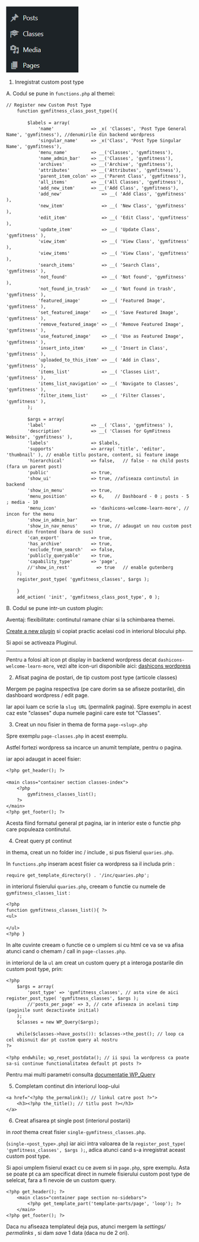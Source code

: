 ![custom post type](/__img/Custom_post_type.png)

1. Inregistrat custom post type

A. Codul se pune in `functions.php` al themei:

```
// Register new Custom Post Type
    function gymfitness_class_post_type(){

        $labels = array(
            'name'              => _x( 'Classes', 'Post Type General Name', 'gymfitness'), //denumirile din backend wordpress
            'singular_name'     => _x('Class', 'Post Type Singular Name', 'gymfitness'),
            'menu_name'         => __('Classes', 'gymfitness'),
            'name_admin_bar'    => __('Classes', 'gymfitness'),
            'archives'          => __('Archive', 'gymfitness'),
            'attributes'        => __('Attributes', 'gymfitness'),
            'parent_item_colon' => __('Parent Class', 'gymfitness'),
            'all_items'         => __('All Classes', 'gymfitness'),
            'add_new_item'      => __('Add Class', 'gymfitness'),
            'add_new'               => __( 'Add Class', 'gymfitness' ),
            'new_item'              => __( 'New Class', 'gymfitness' ),
            'edit_item'             => __( 'Edit Class', 'gymfitness' ),
            'update_item'           => __( 'Update Class', 'gymfitness' ),
            'view_item'             => __( 'View Class', 'gymfitness' ),
            'view_items'            => __( 'View Class', 'gymfitness' ),
            'search_items'          => __( 'Search Class', 'gymfitness' ),
            'not_found'             => __( 'Not found', 'gymfitness' ),
            'not_found_in_trash'    => __( 'Not found in trash', 'gymfitness' ),
            'featured_image'        => __( 'Featured Image', 'gymfitness' ),
            'set_featured_image'    => __( 'Save Featured Image', 'gymfitness' ),
            'remove_featured_image' => __( 'Remove Featured Image', 'gymfitness' ),
            'use_featured_image'    => __( 'Use as Featured Image', 'gymfitness' ),
            'insert_into_item'      => __( 'Insert in Class', 'gymfitness' ),
            'uploaded_to_this_item' => __( 'Add in Class', 'gymfitness' ),
            'items_list'            => __( 'Classes List', 'gymfitness' ),
            'items_list_navigation' => __( 'Navigate to Classes', 'gymfitness' ),
            'filter_items_list'     => __( 'Filter Classes', 'gymfitness' ),
        );

        $args = array(
		'label'                 => __( 'Class', 'gymfitness' ),
		'description'           => __( 'Classes for GymFitness Website', 'gymfitness' ),
		'labels'                => $labels,
		'supports'              => array( 'title', 'editor', 'thumbnail' ), // enable titlu postare, content, si feature image
		'hierarchical'          => false,   // false - no child posts (fara un parent post)
		'public'                => true,
		'show_ui'               => true, //afiseaza continutul in backend
		'show_in_menu'          => true,
        'menu_position'         => 6,    // Dashboard - 0 ; posts - 5 ; media - 10
        'menu_icon'             => 'dashicons-welcome-learn-more', // incon for the menu
		'show_in_admin_bar'     => true,
		'show_in_nav_menus'     => true, // adaugat un nou custom post direct din frontend (bara de sus)
		'can_export'            => true,
		'has_archive'           => true,
		'exclude_from_search'   => false,
		'publicly_queryable'    => true,
		'capability_type'       => 'page',
        //'show_in_rest'          => true   // enable gutenberg
	);
	register_post_type( 'gymfitness_classes', $args );

    }
    add_action( 'init', 'gymfitness_class_post_type', 0 );
```

B. Codul se pune intr-un custom plugin:

Aventaj: flexibilitate: continutul ramane chiar si la schimbarea themei.

<a href="../Plugin/1. Create a new plugin.md">Create a new plugin</a> si copiat practic acelasi cod in interiorul blocului php.

Si apoi se activeaza Pluginul.

<hr>

Pentru a folosi alt icon pt display in backend wordpress decat  `dashicons-welcome-learn-more`, vezi alte icon-uri disponibile aici:
[dashicons wordpress](https://developer.wordpress.org/resource/dashicons/#admin-generic)


2. Afisat pagina de postari, de tip custom post type
(articole classes)

Mergem pe pagina respectiva (pe care dorim sa se afiseze postarile), din dashboard wordpress / edit page.

Iar apoi luam ce scrie la `slug URL` (permalink pagina). Spre exemplu in acest caz este "classes" dupa numele paginii care este tot "Classes".

3. Creat un nou fisier in thema de forma `page-<slug>.php`

Spre exemplu `page-classes.php` in acest exemplu.

Astfel fortezi wordpress sa incarce un anumit template, pentru o pagina.

iar apoi adaugat in aceel fisier:

```
<?php get_header(); ?>

<main class="container section classes-index">
    <?php
        gymfitness_classes_list();
    ?>
</main>
<?php get_footer(); ?>
```

Acesta fiind formatul general pt pagina, iar in interior este o functie php care populeaza continutul.

4. Creat query pt continut

in thema, creat un no folder inc / include , si pus fisierul `quaries.php`.

In `functions.php` inseram acest fisier ca wordpress sa il includa prin :

```
require get_template_directory() . '/inc/quaries.php';
```

in interiorul fisierului `quaries.php`, creeam o functie cu numele de `gymfitness_classes_list` :

```
<?php
function gymfitness_classes_list(){ ?>
<ul>

</ul>
<?php }
```

In alte cuvinte creeam o functie ce o umplem si cu html ce va se va afisa atunci cand o chemam / call in `page-classes.php`.


in interiorul de la `ul` am creat un custom query pt a interoga postarile din custom post type, prin:

```
<?php
    $args = array(
        'post_type' => 'gymfitness_classes', // asta vine de aici register_post_type( 'gymfitness_classes', $args );
        //'posts_per_page' => 3, // cate afiseaza in acelasi timp (paginile sunt dezactivate initial)
    );
    $classes = new WP_Query($args);

    while($classes->have_posts()): $classes->the_post(); // loop ca cel obisnuit dar pt custom query al nostru
?>

<?php endwhile; wp_reset_postdata(); // ii spui la wordpress ca poate sa-si continue functionalitatea default pt posts ?> 
```

Pentru mai multi parametri consulta [documentatie WP_Query](https://developer.wordpress.org/reference/classes/wp_query/)

5. Completam continut din interiorul loop-ului

```
<a href="<?php the_permalink(); // linkul catre post ?>">
    <h3><?php the_title(); // titlu post ?></h3>
</a>
```

6. Creat afisarea pt single post (interiorul postarii)

in _root_ thema creat fisier `single-gymfitness_classes.php`.

(`single-<post_type>.php`) iar aici intra valoarea de la `register_post_type( 'gymfitness_classes', $args );`, adica atunci cand s-a inregistrat aceast custom post type.

Si apoi umplem fisierul exact cu ce avem si in `page.php`, spre exemplu. Asta se poate pt ca am specificat direct in numele fisierului custom post type de selelcat, fara a fi nevoie de un custom query.

```
<?php get_header(); ?>
    <main class="container page section no-sidebars">
        <?php get_template_part('template-parts/page', 'loop'); ?>
    </main>
<?php get_footer(); ?>
```

Daca nu afiseaza templateul deja pus, atunci mergem la *settings/ permalinks* , si dam *save* 1 data (daca nu de 2 ori).